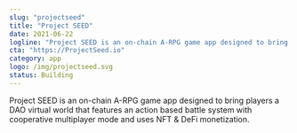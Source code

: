 ```yaml
---
slug: "projectseed"
title: "Project SEED"
date: 2021-06-22
logline: "Project SEED is an on-chain A-RPG game app designed to bring players a DAO virtual world that features an action based battle system with cooperative multiplayer mode and uses NFT & DeFi monetization."
cta: "https://ProjectSeed.io"
category: app
logo: /img/projectseed.svg
status: Building
---
```


Project SEED is an on-chain A-RPG game app designed to bring players a DAO virtual world that features an action based battle system with cooperative multiplayer mode and uses NFT & DeFi monetization.
